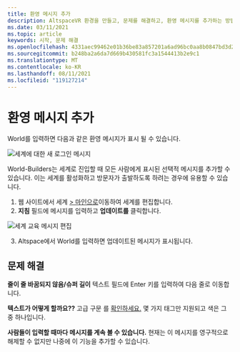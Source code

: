 ```yaml
---
title: 환영 메시지 추가
description: AltspaceVR 환경을 만들고, 문제를 해결하고, 환영 메시지를 추가하는 방법을 알아봅니다.
ms.date: 03/11/2021
ms.topic: article
keywords: 시작, 문제 해결
ms.openlocfilehash: 4331aec99462e01b36be83a857201a6ad96bc0aa8b0847bd3d22f43fe5cfee24
ms.sourcegitcommit: b248ba2a6da7d669b430581fc3a1544413b2e9c1
ms.translationtype: MT
ms.contentlocale: ko-KR
ms.lasthandoff: 08/11/2021
ms.locfileid: "119127214"
---
```

# <a name="adding-welcome-messages"></a>환영 메시지 추가

World를 입력하면 다음과 같은 환영 메시지가 표시 될 수 있습니다.

![세계에 대한 새 로그인 메시지](images/welcome-img-01.png)

World-Builders는 세계로 진입할 때 모든 사람에게 표시된 선택적 메시지를 추가할 수 있습니다. 이는 세계를 활성화하고 방문자가 출발하도록 하려는 경우에 유용할 수 있습니다. 

1. 웹 사이트에서 세계 [> 마인으로](https://account.altvr.com/users/sign_in)이동하여 세계를 편집합니다.
2. **지침** 필드에 메시지를 입력하고 **업데이트를** 클릭합니다.

![세계 교육 메시지 편집](images/welcome-img-02.png)

3. Altspace에서 World를 입력하면 업데이트된 메시지가 표시됩니다.

## <a name="troubleshooting"></a>문제 해결

**줄이 줄 바꿈되지 않음/슈퍼 길이** 텍스트 필드에 Enter 키를 입력하여 다음 줄로 이동합니다.

**텍스트가 어떻게 할까요??**
고급 구문 를 [확인하세요.](http://digitalnativestudios.com/textmeshpro/docs/rich-text/#color) 몇 가지 태그만 지원되고 색은 그 중 하나입니다.

**사람들이 입력할 때마다 메시지를 계속 볼 수 있습니다.** 현재는 이 메시지를 영구적으로 해제할 수 없지만 나중에 이 기능을 추가할 수 있습니다.